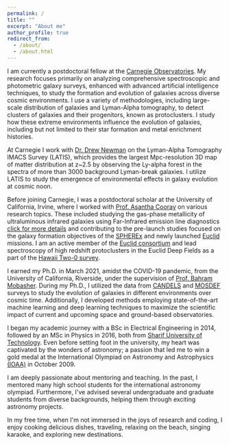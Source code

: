 ```yaml
---
permalink: /
title: ""
excerpt: "About me"
author_profile: true
redirect_from: 
  - /about/
  - /about.html
---
```

<p style="text-align:justify;">

I am currently a postdoctoral fellow at the <a href="https://obs.carnegiescience.edu">Carnegie Observatories</a>. My research focuses primarily on analyzing comprehensive spectroscopic and photometric galaxy surveys, enhanced with advanced artificial intelligence techniques, to study the formation and evolution of galaxies across diverse cosmic environments. I use a variety of methodologies, including large-scale distribution of galaxies and Lyman-Alpha tomography, to detect clusters of galaxies and their progenitors, known as protoclusters. I study how these extreme environments influence the evolution of galaxies, including but not limited to their star formation and metal enrichment histories.</p>

<p style="text-align:justify;">

At Carnegie I work with <a href="https://sites.google.com/carnegiescience.edu/anewman">Dr. Drew Newman</a> on the Lyman-Alpha Tomography IMACS Survey (LATIS), which provides the largest Mpc-resolution 3D map of matter distribution at z~2.5 by observing the Ly-alpha forest in the spectra of more than 3000 background Lyman-break galaxies. I utilize LATIS to study the emergence of environmental effects in galaxy evolution at cosmic noon.</p>  

<p style="text-align:justify;">

Before joining Carnegie, I was a postdoctoral scholar at the University of California, Irvine, where I worked with <a href="https://herschel.uci.edu/">Prof. Asantha Cooray</a> on various research topics. These included studying the gas-phase metallicity of ultraluminous infrared galaxies using Far-Infrared emission line diagnostics <a href="https://astronomycommunity.nature.com/posts/low-gas-phase-metallicities-of-ultraluminous-infrared-galaxies-are-a-result-of-dust-obscuration">click for more details</a> and contributing to the pre-launch studies focused on the galaxy formation objectives of the <a href="https://www.jpl.nasa.gov/missions/spherex/">SPHEREx</a> and newly launched <a href="https://www.jpl.nasa.gov/missions/euclid/">Euclid</a> missions. I am an active member of the <a href="https://www.euclid-ec.org/">Euclid consortium</a> and lead spectroscopy of high redshift protoclusters in the Euclid Deep Fields as a part of the <a href="https://project.ifa.hawaii.edu/h20/">Hawaii Two-0 survey</a>.</p>

<p style="text-align:justify;">

I earned my Ph.D. in March 2021, amidst the COVID-19 pandemic, from the University of California, Riverside, under the supervision of <a href="https://engineeringonline.ucr.edu/faculty/bahram-mobasher/">Prof. Bahram Mobasher</a>. During my Ph.D., I utilized the data from <a href="http://arcoiris.ucolick.org/candels/">CANDELS</a> and <a href="https://mosdef.astro.berkeley.edu/">MOSDEF</a> surveys to study the evolution of galaxies in different environments over cosmic time. Additionally, I developed methods employing state-of-the-art machine learning and deep learning techniques to maximize the scientific impact of current and upcoming space and ground-based observatories.</p>

<p style="text-align:justify;">

I began my academic journey with a BSc in Electrical Engineering in 2014, followed by an MSc in Physics in 2016, both from <a href="https://en.wikipedia.org/wiki/Sharif_University_of_Technology">Sharif University of Technology</a>. Even before setting foot in the university, my heart was captivated by the wonders of astronomy; a passion that led me to win a gold medal at the International Olympiad on Astronomy and Astrophysics <a href="https://en.wikipedia.org/wiki/International_Olympiad_on_Astronomy_and_Astrophysics">(IOAA)</a> in October 2009.</p>

<p style="text-align:justify;">

I am deeply passionate about mentoring and teaching. In the past, I mentored many high school students for the international astronomy olympiad. Furthermore, I've advised several undergraduate and graduate students from diverse backgrounds, helping them through exciting astronomy projects.</p>

<p style="text-align:justify;">

In my free time, when I'm not immersed in the joys of research and coding, I enjoy cooking delicious dishes, traveling, relaxing on the beach, singing karaoke, and exploring new destinations. </p>



